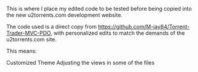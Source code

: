 This is where I place my edited code to be tested before being copied into the new u2torrents.com development website.

The code used is a direct copy from https://github.com/M-jay84/Torrent-Trader-MVC-PDO, with personalized edits to match the demands of the u2torrents.com site.

This means:

Customized Theme Adjusting the views in some of the files

